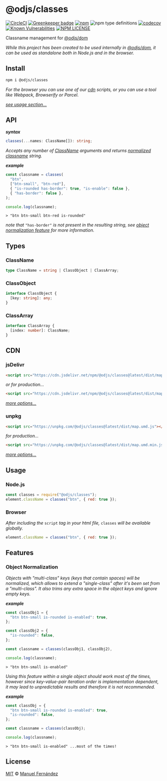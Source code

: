 # @odjs/classes

[![CircleCI](https://circleci.com/gh/odjs/classes.svg?style=svg)](https://circleci.com/gh/odjs/classes) [![Greenkeeper badge](https://badges.greenkeeper.io/odjs/classes.svg)](https://greenkeeper.io/) [![npm](https://img.shields.io/npm/v/@odjs/classes.svg)](https://www.npmjs.com/package/@odjs/classes) ![npm type definitions](https://img.shields.io/npm/types/@odjs/classes.svg) [![codecov](https://codecov.io/gh/odjs/classes/branch/master/graph/badge.svg)](https://codecov.io/gh/odjs/classes) [![Known Vulnerabilities](https://snyk.io//test/github/odjs/classes/badge.svg?targetFile=package.json)](https://snyk.io//test/github/odjs/classes?targetFile=package.json) [![NPM LICENSE](https://img.shields.io/npm/l/@odjs/classes.svg)](LICENSE)

Classname management for [@odjs/dom](https://github.com/odjs/dom)

*While this project has been created to be used internally in [@odjs/dom](https://github.com/odjs/dom), it can be used as standalone both in Node.js and in the browser.*

## Install

```bash
npm i @odjs/classes
```

*For the browser you can use one of our [cdn](#cdn) scripts, or you can use a tool like Webpack, Browserify or Parcel.*

[*see usage section...*](#usage)

## API

***syntax***

```typescript
classes(...names: ClassName[]): string;
```

*Accepts any number of [ClassName](#classname) arguments and returns [normalized classname](#object-normalization) string.*

***example***

```javascript
const classname = classes(
  "btn",
  ["btn-small", "btn-red"],
  { "is-rounded has-border": true, "is-enable": false },
  { "has-border": false },
);

console.log(classname);
```

```console
> "btn btn-small btn-red is-rounded"
```

*note that* `"has-border"` *is not present in the resulting string, see [object normalization feature](#object-normalization) for more information.*

## Types

### ClassName

```typescript
type ClassName = string | ClassObject | ClassArray;
```

### ClassObject

```typescript
interface ClassObject {
  [key: string]: any;
}
```

### ClassArray

```typescript
interface ClassArray {
  [index: number]: ClassName;
}
```

## CDN

### jsDelivr

```html
<script src="https://cdn.jsdelivr.net/npm/@odjs/classes@latest/dist/map.umd.js"></script>
```

*or for production...*

```html
<script src="https://cdn.jsdelivr.net/npm/@odjs/classes@latest/dist/map.umd.min.js"></script>
```

*[more options...](https://www.jsdelivr.com/package/npm/@odjs/classes?version=latest)*

### unpkg

```html
<script src="https://unpkg.com/@odjs/classes@latest/dist/map.umd.js"></script>
```

*for production...*

```html
<script src="https://unpkg.com/@odjs/classes@latest/dist/map.umd.min.js"></script>
```

*[more options...](https://unpkg.com/@odjs/classes@latest/)*

## Usage

### Node.js

```javascript
const classes = require("@odjs/classes");
element.className = classes("btn", { red: true });
```

### Browser

*After including the* `script` *tag in your html file,* `classes` *will be available globally.*

```javascript
element.className = classes("btn", { red: true });
```

## Features

### Object Normalization

*Objects with "multi-class" keys (keys that contain spaces) will be normalized, which allows to extend a "single-class" after it's been set from a "multi-class". It also trims any extra space in the object keys and ignore empty keys.*

***example***

```javascript
const classObj1 = {
  "btn btn-small is-rounded is-enabled": true,
};

const classObj2 = {
  "is-rounded": false,
};

const classname = classes(classObj1, classObj2),

console.log(classname);
```

```console
> "btn btn-small is-enabled"
```

*Using this feature within a single object should work most of the times, however since key-value-pair iteration order is implementation dependent, it may lead to unpredictable results and therefore it is not recommended.*

***example***

```javascript
const classObj = {
  "btn btn-small is-rounded is-enabled": true,
  "is-rounded": false,
};

const classname = classes(classObj);

console.log(classname);
```

```console
> "btn btn-small is-enabled" ...most of the times!
```

## License

[MIT](LICENSE) &copy; [Manuel Fernández](https://github.com/manferlo81)
